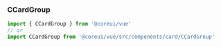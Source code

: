 ### CCardGroup

```jsx
import { CCardGroup } from '@coreui/vue'
// or
import CCardGroup from '@coreui/vue/src/components/card/CCardGroup'
```
